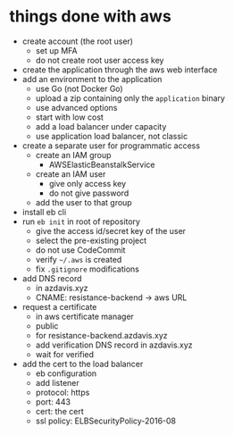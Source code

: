 # things done with aws

- create account (the root user)
  - set up MFA
  - do not create root user access key
- create the application through the aws web interface
- add an environment to the application
  - use Go (not Docker Go)
  - upload a zip containing only the `application` binary
  - use advanced options
  - start with low cost
  - add a load balancer under capacity
  - use application load balancer, not classic
- create a separate user for programmatic access
  - create an IAM group
    - AWSElasticBeanstalkService
  - create an IAM user
    - give only access key
    - do not give password
  - add the user to that group
- install eb cli
- run `eb init` in root of repository
  - give the access id/secret key of the user
  - select the pre-existing project
  - do not use CodeCommit
  - verify `~/.aws` is created
  - fix `.gitignore` modifications
- add DNS record
  - in azdavis.xyz
  - CNAME: resistance-backend -> aws URL
- request a certificate
  - in aws certificate manager
  - public
  - for resistance-backend.azdavis.xyz
  - add verification DNS record in azdavis.xyz
  - wait for verified
- add the cert to the load balancer
  - eb configuration
  - add listener
  - protocol: https
  - port: 443
  - cert: the cert
  - ssl policy: ELBSecurityPolicy-2016-08
